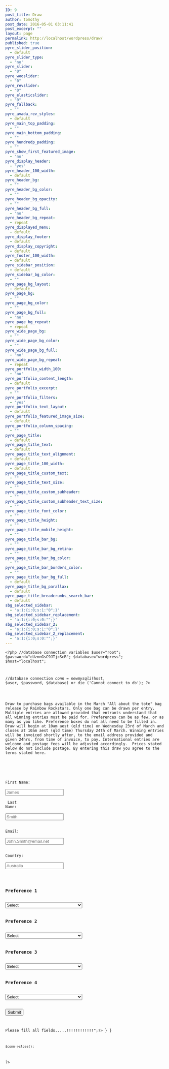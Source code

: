 ```yaml
---
ID: 9
post_title: Draw
author: tomothy
post_date: 2016-05-01 03:11:41
post_excerpt: ""
layout: page
permalink: http://localhost/wordpress/draw/
published: true
pyre_slider_position:
  - default
pyre_slider_type:
  - 'no'
pyre_slider:
  - "0"
pyre_wooslider:
  - "0"
pyre_revslider:
  - "0"
pyre_elasticslider:
  - "0"
pyre_fallback:
  - ""
pyre_avada_rev_styles:
  - default
pyre_main_top_padding:
  - ""
pyre_main_bottom_padding:
  - ""
pyre_hundredp_padding:
  - ""
pyre_show_first_featured_image:
  - 'no'
pyre_display_header:
  - 'yes'
pyre_header_100_width:
  - default
pyre_header_bg:
  - ""
pyre_header_bg_color:
  - ""
pyre_header_bg_opacity:
  - ""
pyre_header_bg_full:
  - 'no'
pyre_header_bg_repeat:
  - repeat
pyre_displayed_menu:
  - default
pyre_display_footer:
  - default
pyre_display_copyright:
  - default
pyre_footer_100_width:
  - default
pyre_sidebar_position:
  - default
pyre_sidebar_bg_color:
  - ""
pyre_page_bg_layout:
  - default
pyre_page_bg:
  - ""
pyre_page_bg_color:
  - ""
pyre_page_bg_full:
  - 'no'
pyre_page_bg_repeat:
  - repeat
pyre_wide_page_bg:
  - ""
pyre_wide_page_bg_color:
  - ""
pyre_wide_page_bg_full:
  - 'no'
pyre_wide_page_bg_repeat:
  - repeat
pyre_portfolio_width_100:
  - 'no'
pyre_portfolio_content_length:
  - default
pyre_portfolio_excerpt:
  - ""
pyre_portfolio_filters:
  - 'yes'
pyre_portfolio_text_layout:
  - default
pyre_portfolio_featured_image_size:
  - default
pyre_portfolio_column_spacing:
  - ""
pyre_page_title:
  - default
pyre_page_title_text:
  - default
pyre_page_title_text_alignment:
  - default
pyre_page_title_100_width:
  - default
pyre_page_title_custom_text:
  - ""
pyre_page_title_text_size:
  - ""
pyre_page_title_custom_subheader:
  - ""
pyre_page_title_custom_subheader_text_size:
  - ""
pyre_page_title_font_color:
  - ""
pyre_page_title_height:
  - ""
pyre_page_title_mobile_height:
  - ""
pyre_page_title_bar_bg:
  - ""
pyre_page_title_bar_bg_retina:
  - ""
pyre_page_title_bar_bg_color:
  - ""
pyre_page_title_bar_borders_color:
  - ""
pyre_page_title_bar_bg_full:
  - default
pyre_page_title_bg_parallax:
  - default
pyre_page_title_breadcrumbs_search_bar:
  - default
sbg_selected_sidebar:
  - 'a:1:{i:0;s:1:"0";}'
sbg_selected_sidebar_replacement:
  - 'a:1:{i:0;s:0:"";}'
sbg_selected_sidebar_2:
  - 'a:1:{i:0;s:1:"0";}'
sbg_selected_sidebar_2_replacement:
  - 'a:1:{i:0;s:0:"";}'
---
```

<code><?php
//database connection variables
$user="root";
$password="cUznnGsC9JTjcScR";
$database="wordpress";
$host="localhost";

//database connection
$conn = new mysqli($host, $user, $password, $database) 
or die ('Cannot connect to db');
?>

<p>
Draw to purchase bags available in the March "All about the tote" bag release by Rainbow Rockstars. Only one bag can be drawn per entry. Multiple entries are allowed provided that entrants understand that all winning entries must be paid for. Preferences can be as few, or as many as you like. Preference boxes do not all need to be filled in. Draw will begin at 10am aest (qld time) on Wednesday 23rd of March and closes at 10am aest (qld time) Thursday 24th of March. Winning entries will be invoiced shortly after, to the email address provided and given 24hrs, from time of invoice, to pay. International entries are welcome and postage fees will be adjusted accordingly.  Prices stated below do not include postage. By entering this draw you agree to the terms stated here.
</p>


<form action="itemSelection.php" method="post">

  First Name:<br>
  <input type="text" name="firstname" placeholder="James"><br><br>
  Last Name:<br>
  <input type="text" name="lastname" placeholder="Smith"><br><br>
  Email:<br>
  <input type="email" name="email" placeholder="John.Smith@email.net"><br><br>
  Country:<br>
  <input type="text" name="country" placeholder="Australia"><br><br>


<h3>Preference 1</h3>  
<select name='Name'>
<option>Select</option>
<?php
$result = $conn->query("select * from draw");
    while ($row = $result->fetch_assoc()) {
                  unset($price, $name);
                  $name = $row['name'];
				  $price = $row['price'];
                  echo "<option> Product: ".$name." &nbsp;&nbsp;Price: $".$price."</option>";
} 
?> 
</select>

<h3>Preference 2</h3>  
<select name='Name'>
<option>Select</option>
<?php
    $result = $conn->query("select * from draw");
    while ($row = $result->fetch_assoc()) {
                  unset($price, $name);
                  $name = $row['name'];
				  $price = $row['price'];
                  echo "<option> Product: ".$name." &nbsp;&nbsp;Price: $".$price."</option>";
}   
?> 
</select>

<h3>Preference 3</h3>  
<select name='Name'>
<option>Select</option>
<?php
    $result = $conn->query("select * from draw");
    while ($row = $result->fetch_assoc()) {
                  unset($price, $name);
                  $name = $row['name'];
				  $price = $row['price'];
                  echo "<option> Product: ".$name." &nbsp;&nbsp;Price: $".$price."</option>";
}   
?> 
</select>

<h3>Preference 4</h3>  
<select name='Name'>
<option>Select</option>
<?php
    $result = $conn->query("select * from draw");
    while ($row = $result->fetch_assoc()) {
                  unset($price, $name);
                  $name = $row['name'];
				  $price = $row['price'];
                  echo "<option> Product: ".$name." &nbsp;&nbsp;Price: $".$price."</option>";
}   

?> 
</select>
<br>
<br>
<input type="submit" name="submit" id="submit" class="button" value="Submit"/>
<?php
if(isset($_POST['submit'])){
// Fetching variables of the form which travels in URL
$fname = $_POST['firstname'];
$lname = $_POST['lastname'];
$email = $_POST['email'];
$country = $_POST['country'];
if($fname !=''&& $lname !=''&& $email !=''&& $country !='')
{
//  To redirect form on a particular page
header("Location:https://www.google.com");
}
else{
?><span><?php echo "<br><br>Please fill all fields.....!!!!!!!!!!!!";?></span> <?php
}
}

 
	
	$conn->close();

?>
</form>


</code>